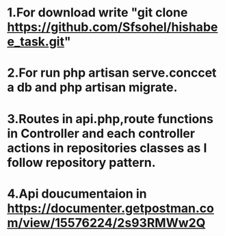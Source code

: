 # 1.For download write "git clone https://github.com/Sfsohel/hishabee_task.git"
# 2.For run php artisan serve.conccet a db and php artisan migrate.
# 3.Routes in api.php,route functions in  Controller and each controller actions in repositories  classes  as I follow repository pattern.
# 4.Api doucumentaion in https://documenter.getpostman.com/view/15576224/2s93RMWw2Q 
